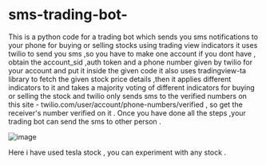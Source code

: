 # sms-trading-bot-
This is a python code for a trading bot which sends you sms notifications to your phone for buying or selling stocks using trading view indicators 
it uses twilio to send you sms ,so you have to make one account if you dont have , obtain the account_sid ,auth token and a phone number given by twilio for your account and put it inside the given code
it also uses tradingview-ta library to fetch the given stock price details ,then it applies different indicators to it and takes a majority voting of different indicators for buying or selling the stock
and twilio only sends sms to the verified numbers on this site - twilio.com/user/account/phone-numbers/verified , so get the receiver's number verified on it .
Once you have done all the steps ,your trading bot can send the sms to other person .

![image](https://user-images.githubusercontent.com/78251506/219942219-462f316a-d13b-4f4c-9bb4-0cfd79b1489e.png)

Here i have used tesla stock , you can experiment with any stock .
